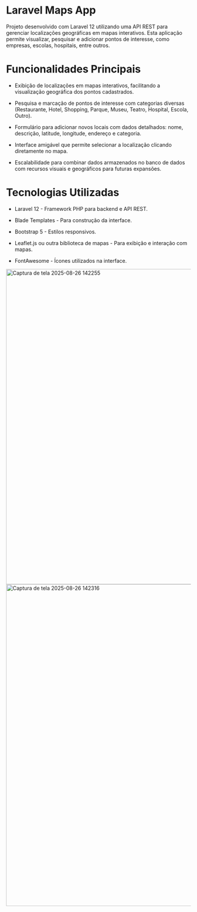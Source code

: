 # Laravel Maps App

Projeto desenvolvido com Laravel 12 utilizando uma API REST para gerenciar localizações geográficas em mapas interativos. Esta aplicação permite visualizar, pesquisar e adicionar pontos de interesse, como empresas, escolas, hospitais, entre outros.

# Funcionalidades Principais

* Exibição de localizações em mapas interativos, facilitando a visualização geográfica dos pontos cadastrados.

* Pesquisa e marcação de pontos de interesse com categorias diversas (Restaurante, Hotel, Shopping, Parque, Museu, Teatro, Hospital, Escola, Outro).

* Formulário para adicionar novos locais com dados detalhados: nome, descrição, latitude, longitude, endereço e categoria.

* Interface amigável que permite selecionar a localização clicando diretamente no mapa.

* Escalabilidade para combinar dados armazenados no banco de dados com recursos visuais e geográficos para futuras expansões.

# Tecnologias Utilizadas

* Laravel 12 - Framework PHP para backend e API REST.

* Blade Templates - Para construção da interface.

* Bootstrap 5 - Estilos responsivos.

* Leaflet.js ou outra biblioteca de mapas - Para exibição e interação com mapas.

* FontAwesome - Ícones utilizados na interface.


<img width="1894" height="856" alt="Captura de tela 2025-08-26 142255" src="https://github.com/user-attachments/assets/df0f19ab-0f14-4105-839d-6aea60a53173" />
<img width="1890" height="874" alt="Captura de tela 2025-08-26 142316" src="https://github.com/user-attachments/assets/0ec5f946-9aa0-4db9-9f1a-9b107f77f287" />
